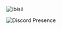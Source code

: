<img src="https://komarev.com/ghpvc/?username=ibisii&label=Number%20Visitors&color=e4a446" alt="ibisii" />

![Discord Presence](https://lanyard-profile-readme.vercel.app/api/791263097817661451?theme=light&bg=e4a446&animated=false&hideDiscrim=false&borderRadius=30px)
